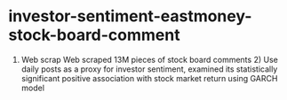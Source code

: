 # investor-sentiment-eastmoney-stock-board-comment
1) Web scrap Web scraped 13M pieces of stock board comments 2) Use daily posts as a proxy for investor sentiment, examined its statistically significant positive association with stock market return using GARCH model
